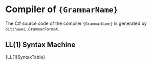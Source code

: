 # Compiler of `{GrammarName}`

The C# source code of the compiler `{GrammarName}` is generated by `bitzhuwei.GrammarFormat`.

## LL(1) Syntax Machine

{LL(1)SyntaxTable}

